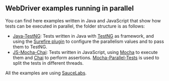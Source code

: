 ## WebDriver examples running in parallel

You can find here examples written in Java and JavaScript that show how tests can be executed in parallel, the folder structure is as follows:
* [Java-TestNG](https://github.com/diemol/frontend_testing/tree/master/running-in-parallel/java-testng): Tests written in Java with [TestNG](http://testng.org/doc/index.html) as framework, and using the [Surefire plugin](https://maven.apache.org/surefire/maven-surefire-plugin/) to configure the parallelism values and to pass them to TestNG.
* [JS-Mocha-Chai](https://github.com/diemol/frontend_testing/tree/master/running-in-parallel/js-mocha-chai): Tests written in JavaScript, using [Mocha](http://mochajs.org/) to execute them and [Chai](http://chaijs.com/) to perform assertions. [Mocha-Parallel-Tests](https://www.npmjs.com/package/mocha-parallel-tests) is used to split the tests in different threads.

All the examples are using [SauceLabs](https://saucelabs.com/).
